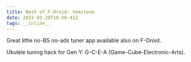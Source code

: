 ```yaml
---
title: Best of F-Droid: Semitone
date: 2022-03-29T18:58:41Z
tags: __inline__
---
```


Great little no-BS no-ads tuner app available also on F-Droid.

Ukulele tuning hack for Gen Y: G-C-E-A (Game-Cube-Electronic-Arts).

